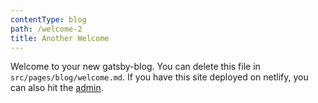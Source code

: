 ```yaml
---
contentType: blog
path: /welcome-2
title: Another Welcome
---
```


Welcome to your new gatsby-blog. You can delete this file in `src/pages/blog/welcome.md`. If you have this site deployed on netlify, you can also hit the [admin](/admin).

